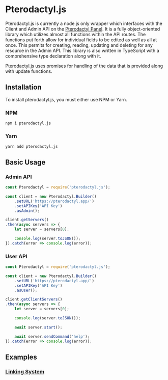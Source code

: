# Pterodactyl.js

Pterodactyl.js is currently a node.js only wrapper which interfaces with the Client and Admin API on the [Pterodactyl Panel](https://pterodactyl.io). It is a fully object-oriented library which utilizes almost all functions within the API routes. The functions put forth allow for individual fields to be edited as well as all at once. This permits for creating, reading, updating and deleting for any resource in the Admin API. This library is also written in TypeScript with a comprehensive type declaration along with it. 

Pterodactyl.js uses promises for handling of the data that is provided along with update functions.

## Installation
To install pterodactyl.js, you must either use NPM or Yarn. 

### NPM
```console
npm i pterodactyl.js
```

### Yarn
```console
yarn add pterodactyl.js
```

## Basic Usage

### Admin API

```js
const Pterodactyl = require('pterodactyl.js');

const client = new Pterodactyl.Builder()
    .setURL('https://pterodactyl.app/')
    .setAPIKey('API Key')
    .asAdmin();

client.getServers()
.then(async servers => {
    let server = servers[0];

    console.log(server.toJSON());
}).catch(error => console.log(error));
```

### User API

```js
const Pterodactyl = require('pterodactyl.js');

const client = new Pterodactyl.Builder()
    .setURL('https://pterodactyl.app/')
    .setAPIKey('API Key')
    .asUser();

client.getClientServers()
.then(async servers => {
    let server = servers[0];

    console.log(server.toJSON());

    await server.start();

    await server.sendCommand('help');
}).catch(error => console.log(error));
```

## Examples

### [Linking System](https://github.com/RedstoneGamez/Pterodactyl.js/blob/master/examples/link.js)